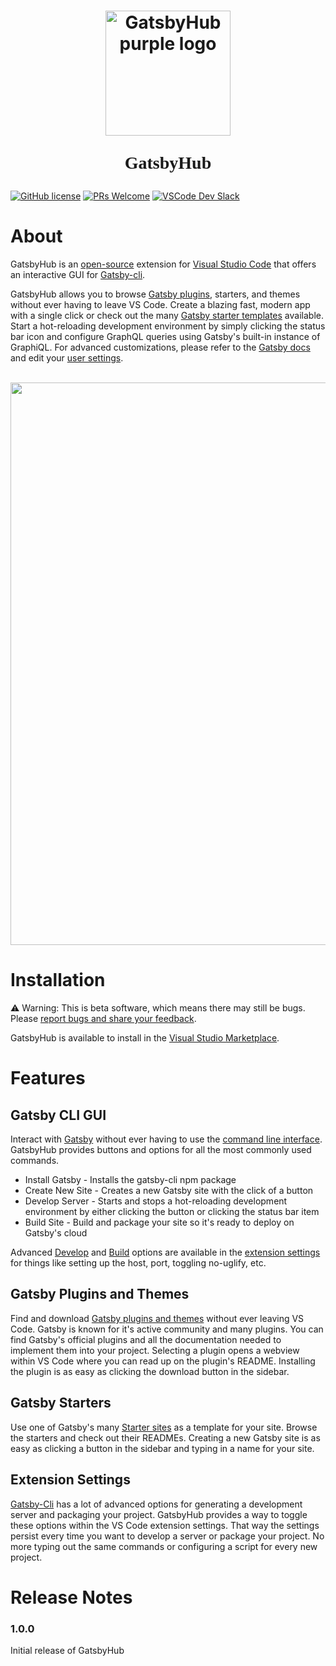 <h1 align="center">
  <a href="https://imgur.com/FBLZ4Ma"><img align="center" src="https://i.imgur.com/FBLZ4Ma.png" alt="GatsbyHub purple logo" width="200rem"></a>
  <p align="center" style="font-family:futura">GatsbyHub</p>
</h1>

[![GitHub license](https://img.shields.io/badge/license-MIT-blue)](https://github.com/oslabs-beta/GatsbyHub/blob/main/LICENSE) [![PRs Welcome](https://img.shields.io/badge/PRs-welcome-brightgreen.svg)](https://github.com/oslabs-beta/GatsbyHub/pulls) [![VSCode Dev Slack](https://img.shields.io/badge/vscode--dev--community-gatsbyhub-blueviolet.svg?logo=slack&labelColor=555555)](https://vscode-slack.amod.io)

# About

GatsbyHub is an [open-source](https://github.com/oslabs-beta/GatsbyHub) extension for [Visual Studio Code](https://code.visualstudio.com/) that offers an interactive GUI for [Gatsby-cli](https://www.gatsbyjs.com/tutorial/part-zero/#using-the-gatsby-cli).

GatsbyHub allows you to browse [Gatsby plugins](https://www.gatsbyjs.com/plugins/), starters, and themes without ever having to leave VS Code. Create a blazing fast, modern app with a single click or check out the many [Gatsby starter templates](https://www.gatsbyjs.com/starters/?) available. Start a hot-reloading development environment by simply clicking the status bar icon and configure GraphQL queries using Gatsby's built-in instance of GraphiQL. For advanced customizations, please refer to the [Gatsby docs](https://www.gatsbyjs.com/docs/gatsby-cli/) and edit your [user settings](https://code.visualstudio.com/docs/getstarted/settings).

<p align="center">
  <br />
  <a href="https://user-images.githubusercontent.com/62862233/96354267-974e7f00-1089-11eb-8f76-4a9be0f255a5.gif"><img src="https://user-images.githubusercontent.com/62862233/96354267-974e7f00-1089-11eb-8f76-4a9be0f255a5.gif" width="900rem" /></a>
  <br />
</p>

# Installation

⚠️ Warning: This is beta software, which means there may still be bugs. Please [report bugs and share your feedback](https://github.com/oslabs-beta/GatsbyHub/issues).

GatsbyHub is available to install in the [Visual Studio Marketplace](https://marketplace.visualstudio.com/gatsbyhub).

# Features

## Gatsby CLI GUI

Interact with [Gatsby](https://www.gatsbyjs.com/) without ever having to use the [command line interface](https://www.gatsbyjs.com/docs/gatsby-cli/). GatsbyHub provides buttons and options for all the most commonly used commands.

- Install Gatsby - Installs the gatsby-cli npm package
- Create New Site - Creates a new Gatsby site with the click of a button
- Develop Server - Starts and stops a hot-reloading development environment by either clicking the button or clicking the status bar item
- Build Site - Build and package your site so it's ready to deploy on Gatsby's cloud

Advanced [Develop](https://www.gatsbyjs.com/docs/gatsby-cli/#develop) and [Build](https://www.gatsbyjs.com/docs/gatsby-cli/#build) options are available in the [extension settings](https://code.visualstudio.com/docs/getstarted/settings) for things like setting up the host, port, toggling no-uglify, etc.

## Gatsby Plugins and Themes

Find and download [Gatsby plugins and themes](https://www.gatsbyjs.com/plugins/) without ever leaving VS Code. Gatsby is known for it's active community and many plugins. You can find Gatsby's official plugins and all the documentation needed to implement them into your project. Selecting a plugin opens a webview within VS Code where you can read up on the plugin's README. Installing the plugin is as easy as clicking the download button in the sidebar.

## Gatsby Starters

Use one of Gatsby's many [Starter sites](https://www.gatsbyjs.com/starters/?) as a template for your site. Browse the starters and check out their READMEs. Creating a new Gatsby site is as easy as clicking a button in the sidebar and typing in a name for your site.

## Extension Settings

[Gatsby-Cli](https://www.gatsbyjs.com/docs/gatsby-cli/) has a lot of advanced options for generating a development server and packaging your project. GatsbyHub provides a way to toggle these options within the VS Code extension settings. That way the settings persist every time you want to develop a server or package your project. No more typing out the same commands or configuring a script for every new project.

# Release Notes

### 1.0.0

Initial release of GatsbyHub

